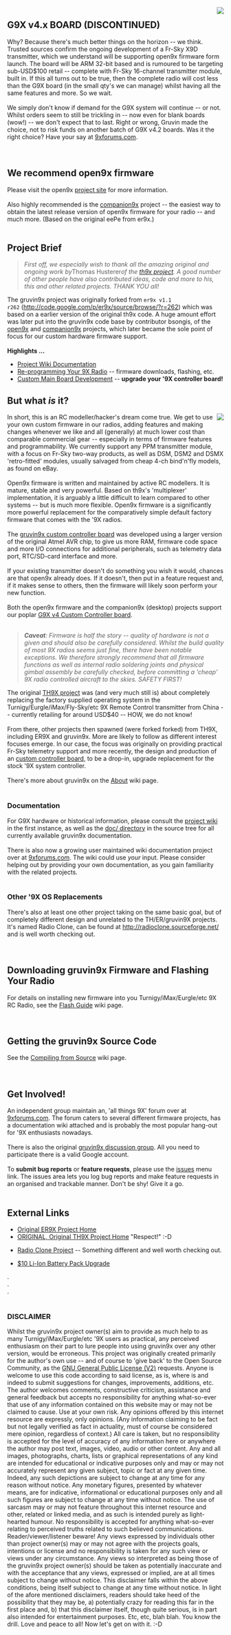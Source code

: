<img src='http://gruvin9x.googlecode.com/svn/wiki/About.attach/s9xsplash-wiki.gif' align='right'>

<h2>G9X v4.x BOARD (DISCONTINUED)</h2>

Why? Because there's much better things on the horizon -- we think. Trusted sources confirm the ongoing development of a Fr-Sky X9D transmitter, which we understand will be supporting open9x firmware form launch. The board will be ARM 32-bit based and is rumoured to be targeting sub-USD$100 retail -- complete with Fr-Sky 16-channel transmitter module, built in. If this all turns out to be true, then the complete radio will cost less than the G9X board (in the small qty's we can manage) whilst having all the same features and more. So we wait.<br>
<br>
We simply don't know if demand for the G9X system will continue -- or not. Whilst orders seem to still be trickling in -- now even for blank boards (wow!) -- we don't expect that to last. Right or wrong, Gruvin made the choice, not to risk funds on another batch of G9X v4.2 boards. Was it the right choice? Have your say at <a href='http://9xforums.com/forum/viewforum.php?f=66'>9xforums.com</a>.<br>
<br>
<br>
<h2>We recommend open9x firmware</h2>

Please visit the open9x <a href='http://open9x.googlecode.com'>project site</a> for more information.<br>
<br>
Also highly recommended is the <a href='http://companion9x.googlecode.com'>companion9x</a> project -- the easiest way to obtain the latest release version of open9x firmware for your radio -- and much more. (Based on the original eePe from er9x.)<br>
<br>
<h2>Project Brief</h2>
<blockquote><i>First off, we especially wish to thank all the amazing original and ongoing work by</i>Thomas Husterer<i>of the <a href='http://code.google.com/p/th9x/'>th9x project</a>. A good number of other people have also contributed ideas, code and more to his, this and other related projects. THANK YOU all!</i></blockquote>

The gruvin9x project was originally forked from <code>er9x v1.1 r262</code> (<a href='http://code.google.com/p/er9x/source/browse/?r=262'>http://code.google.com/p/er9x/source/browse/?r=262</a>) which was based on a earlier version of the original th9x code. A huge amount effort was later put into the gruvin9x code base by contributor bsongis, of the <a href='http://open9x.googlecode.com'>open9x</a> and <a href='http://companion9x.googlecode.com'>companion9x</a> projects, which later became the sole point of focus for our custom hardware firmware support.<br>
<br>
<b>Highlights ...</b>
<ul><li><a href='About.md'>Project Wiki Documentation</a>
</li><li><a href='ReProgram.md'>Re-programming Your 9X Radio</a> -- firmware downloads, flashing, etc.<br>
</li><li><a href='PCB.md'>Custom Main Board Development</a> -- <b>upgrade your '9X controller board!</b></li></ul>

<h2>But what <i>is</i> it?</h2>
<img src='http://gruvin9x.googlecode.com/svn/wiki/About.attach/turnigy9x_v4.gif' align='right'>
In short, this is an RC modeller/hacker's dream come true. We get to use your own custom firmware in our radios, adding features and making changes whenever we like and all (generally) at much lower cost than comparable commercial gear -- especially in terms of firmware features and programmability. We currently support any PPM transmitter module, with a focus on Fr-Sky two-way products, as well as DSM, DSM2 and DSMX 'retro-fitted' modules, usually salvaged from cheap 4-ch bind'n'fly models, as found on eBay.<br>
<br>
Open9x firmware is written and maintained by active RC modellers. It is mature, stable and very powerful. Based on th9x's 'multiplexer' implementation, it is arguably a little difficult to learn compared to other systems -- but is much more flexible. Open9x firmware is a significantly more powerful replacement for the comparatively simple default factory firmware that comes with the '9X radios.<br>
<br>
The <a href='PCB.md'>gruvin9x custom controller board</a> was developed using a larger version of the original Atmel AVR chip, to give us more RAM, firmware code space and more I/O connections for additional peripherals, such as telemetry data port, RTC/SD-card interface and more.<br>
<br>
If your existing transmitter doesn't do something you wish it would, chances are that open9x already does. If it doesn't, then put in a feature request and, if it makes sense to others, then the firmware will likely soon perform your new function.<br>
<br>
Both the open9x firmware and the companion9x (desktop) projects support our poplar <a href='PCB.md'>G9X v4 Custom Controller board</a>.<br>
<br>
<blockquote><i><b>Caveat</b>: Firmware is  half the story -- quality of hardware is not a given and should also be carefully considered. Whilst the build quality of most 9X radios seems just fine, there have been notable exceptions. We therefore strongly recommend that all firmware functions as well as internal radio soldering joints and physical gimbal assembly be carefully checked, before committing a 'cheap' 9X radio controlled aircraft to the skies. SAFETY FIRST!</i></blockquote>

The original <a href='http://code.google.com/p/th9x/'>TH9X project</a> was (and very much still is) about completely replacing the factory supplied operating system in the Turnigy/Eurgle/iMax/Fly-Sky/etc 9X Remote Control transmitter from China -- currently retailing for around USD$40 -- HOW, we do not know!<br>
<br>
From there, other projects then spawned (were forked forked) from TH9X, including ER9X and gruvin9x. More are likely to follow as different interest focuses emerge. In our case, the focus was originally on providing practical Fr-Sky telemetry support and more recently, the design and production of an <a href='PCB.md'>custom controller board</a>, to be a drop-in, upgrade replacement for the stock '9X system controller.<br>
<br>
There's more about gruvin9x on the <a href='About.md'>About</a> wiki page.<br>
<br>
<h3>Documentation</h3>

For G9X hardware or historical information, please consult the <a href='About.md'>project wiki</a> in the first instance, as well as the <a href='http://code.google.com/p/gruvin9x/source/browse/#svn%2Ftrunk%2Fdoc'>doc/ directory</a> in the source tree for all currently available gruvin9x documentation.<br>
<br>
There is also now a growing user maintained wiki documentation project over at <a href='http://9xforums.com'>9xforums.com</a>. The wiki could use <i>your</i> input.  Please consider helping out by providing your own documentation, as you gain familiarity with the related projects.<br>
<br>
<h3>Other '9X OS Replacements</h3>

There's also at least one other project taking on the same basic goal, but of completely different design and unrelated to the TH/ER/gruvin9X projects. It's named Radio Clone, can be found at <a href='http://radioclone.sourceforge.net/'>http://radioclone.sourceforge.net/</a> and is well worth checking out.<br>
<br>
<br>
<h2>Downloading gruvin9x Firmware and Flashing Your Radio</h2>

For details on installing new firmware into you Turnigy/iMax/Eurgle/etc 9X RC Radio, see the <a href='FlashGuide.md'>Flash Guide</a> wiki page.<br>
<br>
<br>
<h2>Getting the gruvin9x Source Code</h2>

See the <a href='CompilingFromSource.md'>Compiling from Source</a> wiki page.<br>
<br>
<br>
<h2>Get Involved!</h2>

An independent group maintain an, 'all things 9X' forum over at <a href='http://9xforums.com/'>9xforums.com</a>. The forum caters to several different firmware projects, has a documentation wiki attached and is probably the most popular hang-out for '9X enthusiasts nowadays.<br>
<br>
There is also the original <a href='http://groups.google.com/group/gruvin9x-discuss'>gruvin9x discussion group</a>. All you need to participate there is a valid Google account.<br>
<br>
To <b>submit bug reports</b> or <b>feature requests</b>, please use the <a href='http://code.google.com/p/gruvin9x/issues'>issues</a> menu link. The issues area lets you log bug reports and make feature requests in an organised and trackable manner. Don't be shy! Give it a go.<br>
<br>
<h2>External Links</h2>

<ul><li><a href='http://code.google.com/p/er9x/'>Original ER9X Project Home</a>
</li><li><a href='http://code.google.com/p/th9x/'>ORIGINAL, Original TH9X Project Home</a> "Respect!" :-D</li></ul>

<ul><li><a href='http://sourceforge.net/apps/mediawiki/radioclone/'>Radio Clone Project</a> -- Something different and well worth checking out.</li></ul>

<ul><li><a href='http://www.rcmodelreviews.com/tendollarbattery.shtml'>$10 Li-Ion Battery Pack Upgrade</a></li></ul>

.<br>
.<br>
.<br>
<br>
<h3>DISCLAIMER</h3>
Whilst the gruvin9x project owner(s) aim to provide as much help to as many Turnigy/iMax/Eurgle/etc '9X users as practical, any perceived enthusiasm on their part to lure people into using gruvin9x over any other version, would be erroneous. This project was originally created primarily for the author's own use -- and of course to 'give back' to the Open Source Community, as the <a href='http://www.gnu.org/licenses/gpl-2.0.html'>GNU General Public License (V2)</a> requests. Anyone is welcome to use this code according to said license, as is, where is and indeed to submit suggestions for changes, improvements, additions, etc. The author welcomes comments, constructive criticism, assistance and general feedback but accepts no responsibility for anything what-so-ever that use of any information contained on this website may or may not be claimed to cause. Use at your own risk. Any opinions offered by this internet resource are expressly, only opinions. (Any information claiming to be fact but not legally verified as fact in actuality, must of course be considered mere opinion, regardless of context.) All care is taken, but no responsibility is accepted for the level of accuracy of any information here or anywhere the author may post text, images, video, audio or other content. Any and all images, photographs, charts, lists or graphical representations of any kind are intended for educational or indicative purposes only and may or may not accurately represent any given subject, topic or fact at any given time. Indeed, any such depictions are subject to change at any time for any reason without notice. Any monetary figures, presented by whatever means, are for indicative, informational or educational purposes only and all such figures are subject to change at any time without notice. The use of sarcasm may or may not feature throughout this internet resource and other, related or linked media, and as such is intended purely as light-hearted humour. No responsibility is accepted for anything what-so-ever relating to perceived truths related to such believed communications. Reader/viewer/listener beware! Any views expressed by individuals other than project owner(s) may or may not agree with the projects goals, intentions or license and no responsibility is taken for any such view or views under any circumstance. Any views so interpreted as being those of the gruvin9x project owner(s) should be taken as potentially inaccurate and with the acceptance that any views, expressed or implied, are at all times subject to change without notice. This disclaimer falls within the above conditions, being itself subject to change at any time without notice. In light of the afore mentioned disclaimers, readers should take heed of the possibility that they may be, a) potentially crazy for reading this far in the first place and, b) that this disclaimer itself, though quite serious, is in part also intended for entertainment purposes. Etc, etc, blah blah. You know the drill. Love and peace to all! Now let's get on with it. :-D